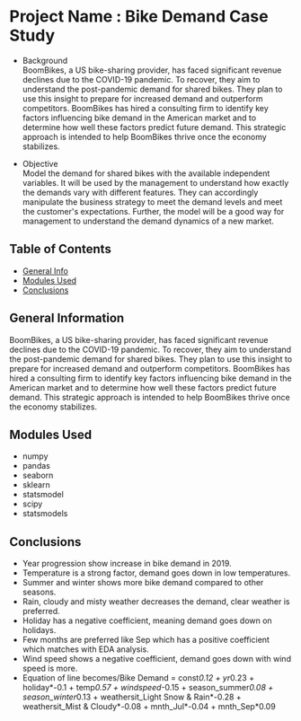 # Project Name : Bike Demand Case Study

- Background\
BoomBikes, a US bike-sharing provider, has faced significant revenue declines due to the COVID-19 pandemic. To recover, they aim to understand the post-pandemic demand for shared bikes. They plan to use this insight to prepare for increased demand and outperform competitors. BoomBikes has hired a consulting firm to identify key factors influencing bike demand in the American market and to determine how well these factors predict future demand. This strategic approach is intended to help BoomBikes thrive once the economy stabilizes.

- Objective\
Model the demand for shared bikes with the available independent variables. It will be used by the management to understand how exactly the demands vary with different features. They can accordingly manipulate the business strategy to meet the demand levels and meet the customer's expectations. Further, the model will be a good way for management to understand the demand dynamics of a new market.

## Table of Contents
* [General Info](#general-information)
* [Modules Used](#Modules-Used)
* [Conclusions](#Conclusions)


## General Information
BoomBikes, a US bike-sharing provider, has faced significant revenue declines due to the COVID-19 pandemic. To recover, they aim to understand the post-pandemic demand for shared bikes. They plan to use this insight to prepare for increased demand and outperform competitors. BoomBikes has hired a consulting firm to identify key factors influencing bike demand in the American market and to determine how well these factors predict future demand. This strategic approach is intended to help BoomBikes thrive once the economy stabilizes.

## Modules Used
- numpy
- pandas
- seaborn
- sklearn
- statsmodel
- scipy
- statsmodels

## Conclusions

- Year progression show increase in bike demand in 2019.
- Temperature is a strong factor, demand goes down in low temperatures.
- Summer and winter shows more bike demand compared to other seasons.
- Rain, cloudy and misty weather decreases the demand, clear weather is preferred.
- Holiday has a negative coefficient, meaning demand goes down on holidays.
- Few months are preferred like Sep which has a positive coefficient which matches with EDA analysis.
- Wind speed shows a negative coefficient, demand goes down with wind speed is more.
-  Equation of line becomes/Bike Demand = const*0.12 + yr*0.23 + holiday*-0.1 + temp*0.57 + windspeed*-0.15 + season_summer*0.08 + season_winter*0.13 + weathersit_Light Snow & Rain*-0.28 + weathersit_Mist  & Cloudy*-0.08 + mnth_Jul*-0.04 + mnth_Sep*0.09

